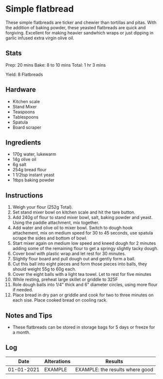 # Simple flatbread

These simple flatbreads are ticker and chewier than tortillas and pitas. With the addition of baking powder, these yeasted flatbreads are quick and forgiving. Excellent for making heavier sandwhich wraps or just dipping in garlic infused extra virgin olive oil.

## Stats
Prep: 20 mins
Bake: 8 to 10 mins
Total: 1 hr 3 mins

Yield: 8 Flatbreads

## Hardware

* Kitchen scale
* Stand Mixer
* Teaspoons
* Tablespoons
* Spatula
* Board scraper

## Ingredients

* 170g water, lukewarm
* 14g olive oil
* 6g salt
* 254g bread flour
* 1 1/2tsp instant yeast
* 1tbps baking powder

## Instructions

1. Weigh your flour (252g Total).
2. Set stand mixer bowl on kitchen scale and hit the tare button.
2. Add 240g of flour to stand mixer bowl, salt, baking powder and yeast. Using the paddle attachment, mix together.
3. Add water and olive oil to mixer bowl. Switch to dough hook attachement, mix on medium speed for 30 to 45 seconds, use spatula scrape the sides and bottom of bowl.
4. Start mixer again on medium low speed and kneed dough for 2 minutes adding some of the remaining flour to get a springy slightly tacky dough.
5. Cover bowl with plastic wrap and let rest for 30 minutes.
6. Slightly flour board and pull dough out and gently form a ball.
7. Cut this ball into eight pieces and form those pieces into balls, they should weight 55g to 60g each.
8. Cover the eight balls with a light tea towel. Let to rest for five minutes 
9. While resting, preheat large skillet or griddle to 325F
10. Role dough balls into 1/4" thick and 6" diameter circles, using more flour if needed.
11. Place bread in dry pan or griddle and cook for two to three minutes on each sise. Place cooked bread on cooling rack.

## Notes and Tips

* These flatbreads can be stored in storage bags for 5 days or freeze for a month.

## Log

|Date|Alterations|Results|
|---|---|---|
|01-01-2021|EXAMPLE|EXAMPLE: the results where good|

